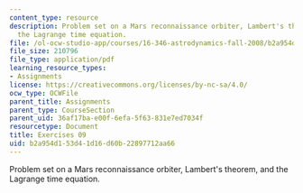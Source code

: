 ```yaml
---
content_type: resource
description: Problem set on a Mars reconnaissance orbiter, Lambert's theorem, and
  the Lagrange time equation.
file: /ol-ocw-studio-app/courses/16-346-astrodynamics-fall-2008/b2a954d153d41d16d60b22897712aa66_ex_09.pdf
file_size: 210796
file_type: application/pdf
learning_resource_types:
- Assignments
license: https://creativecommons.org/licenses/by-nc-sa/4.0/
ocw_type: OCWFile
parent_title: Assignments
parent_type: CourseSection
parent_uid: 36af17ba-e00f-6efa-5f63-831e7ed7034f
resourcetype: Document
title: Exercises 09
uid: b2a954d1-53d4-1d16-d60b-22897712aa66
---
```

Problem set on a Mars reconnaissance orbiter, Lambert's theorem, and the Lagrange time equation.